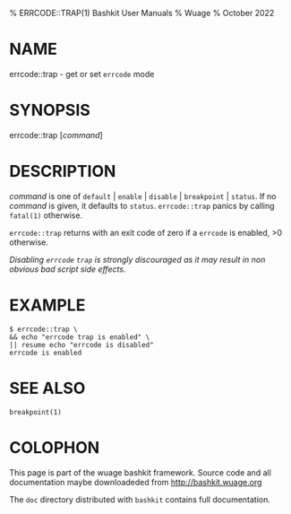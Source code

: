 % ERRCODE::TRAP(1) Bashkit User Manuals
% Wuage
% October 2022

# NAME

errcode::trap - get or set `errcode` mode

# SYNOPSIS

errcode::trap [*command*]

# DESCRIPTION

*command* is one of `default` | `enable` | `disable` | `breakpoint` | `status`.
If no *command* is given, it defaults to `status`. `errcode::trap` panics by
calling `fatal(1)` otherwise.

`errcode::trap` returns with an exit code of zero if a `errcode`
is enabled, >0 otherwise.

*Disabling `errcode` `trap` is strongly discouraged as it may result in non obvious
bad script side effects*.

# EXAMPLE

    $ errcode::trap \
    && echo "errcode trap is enabled" \
    || resume echo "errcode is disabled"
    errcode is enabled

# SEE ALSO

`breakpoint(1)`

# COLOPHON
This page is part of the wuage bashkit framework. Source code and all
documentation maybe downloadeded from <http://bashkit.wuage.org>

The `doc` directory distributed with `bashkit` contains full documentation.
